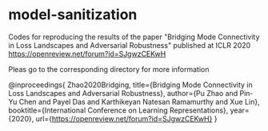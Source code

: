 # model-sanitization
Codes for reproducing the results of the paper "Bridging Mode Connectivity in Loss Landscapes and Adversarial Robustness" published at ICLR 2020 https://openreview.net/forum?id=SJgwzCEKwH

Pleas go to the corresponding directory for more information


@inproceedings{
Zhao2020Bridging,
title={Bridging Mode Connectivity in Loss Landscapes and Adversarial Robustness},
author={Pu Zhao and Pin-Yu Chen and Payel Das and Karthikeyan Natesan Ramamurthy and Xue Lin},
booktitle={International Conference on Learning Representations},
year={2020},
url={https://openreview.net/forum?id=SJgwzCEKwH}
}
